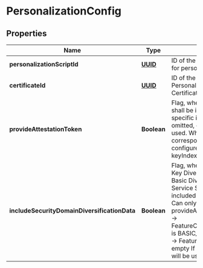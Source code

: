 # PersonalizationConfig

## Properties
Name | Type | Description | Notes
------------ | ------------- | ------------- | -------------
**personalizationScriptId** | [**UUID**](UUID.md) | ID of the PersonalizationScript used for personalization. |  [optional]
**certificateId** | [**UUID**](UUID.md) | ID of the Certificate used in this PersonalizationConfig. Empty, if no Certificate is used. |  [optional]
**provideAttestationToken** | **Boolean** | Flag, whether an AttestationToken shall be included in the application specific install parameters. If omitted, default value false will be used. When set to true, all corresponding FeatureConfigs must configure keyProvisioningMode and keyIndex. |  [optional]
**includeSecurityDomainDiversificationData** | **Boolean** | Flag, whether MasterKeyIndex and Key Diversification Data used for a Basic Diversified Create of the Service Security Domain shall be included in the Attestation Token. Can only be applied if -&gt; provideAttestationToken is true and -&gt; FeatureConfig.keyProvisioningMode is BASIC_DIVERSIFIED_CREATE and -&gt; FeatureConfig.keyIndex is not empty If omitted, default value false will be used. |  [optional]
